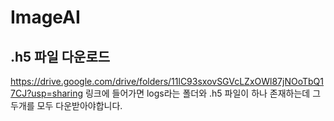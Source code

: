 # ImageAI

## .h5 파일 다운로드
https://drive.google.com/drive/folders/11lC93sxovSGVcLZxOWl87jNOoTbQ17CJ?usp=sharing 
링크에 들어가면 logs라는 폴더와 .h5 파일이 하나 존재하는데 그 두개를 모두 다운받아야합니다.
